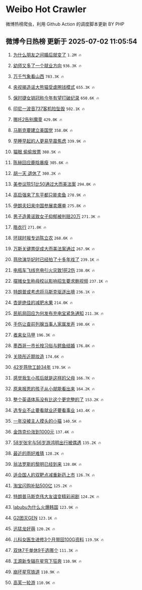 # Weibo Hot Crawler 



微博热榜爬虫，利用 Github Action 的调度脚本更新 BY PHP 


## 微博今日热榜 更新于 2025-07-02 11:05:54 
1. [为什么朋友之间婚后就变了](https://s.weibo.com/weibo?q=%23%E4%B8%BA%E4%BB%80%E4%B9%88%E6%9C%8B%E5%8F%8B%E4%B9%8B%E9%97%B4%E5%A9%9A%E5%90%8E%E5%B0%B1%E5%8F%98%E4%BA%86%23&t=31&band_rank=1&Refer=top) `1.2M 🔥` 

1. [幼师又多了一个就业方向](https://s.weibo.com/weibo?q=%E5%B9%BC%E5%B8%88%E5%8F%88%E5%A4%9A%E4%BA%86%E4%B8%80%E4%B8%AA%E5%B0%B1%E4%B8%9A%E6%96%B9%E5%90%91&t=31&band_rank=2&Refer=top) `936.3K 🔥` 

1. [万千气象看山西](https://s.weibo.com/weibo?q=%23%E4%B8%87%E5%8D%83%E6%B0%94%E8%B1%A1%E7%9C%8B%E5%B1%B1%E8%A5%BF%23&t=31&band_rank=3&Refer=top) `783.3K 🔥` 

1. [央视揭造谣大熊猫受虐圈钱模式](https://s.weibo.com/weibo?q=%23%E5%A4%AE%E8%A7%86%E6%8F%AD%E9%80%A0%E8%B0%A3%E5%A4%A7%E7%86%8A%E7%8C%AB%E5%8F%97%E8%99%90%E5%9C%88%E9%92%B1%E6%A8%A1%E5%BC%8F%23&t=31&band_rank=4&Refer=top) `655.3K 🔥` 

1. [保时捷女销冠称今年有望打破纪录](https://s.weibo.com/weibo?q=%23%E4%BF%9D%E6%97%B6%E6%8D%B7%E5%A5%B3%E9%94%80%E5%86%A0%E7%A7%B0%E4%BB%8A%E5%B9%B4%E6%9C%89%E6%9C%9B%E6%89%93%E7%A0%B4%E7%BA%AA%E5%BD%95%23&t=31&band_rank=5&Refer=top) `650.6K 🔥` 

1. [印尼一波音737客机险坠毁](https://s.weibo.com/weibo?q=%23%E5%8D%B0%E5%B0%BC%E4%B8%80%E6%B3%A2%E9%9F%B3737%E5%AE%A2%E6%9C%BA%E9%99%A9%E5%9D%A0%E6%AF%81%23&t=31&band_rank=6&Refer=top) `502.1K 🔥` 

1. [哪吒2告别魔童](https://s.weibo.com/weibo?q=%E5%93%AA%E5%90%922%E5%91%8A%E5%88%AB%E9%AD%94%E7%AB%A5&t=31&band_rank=7&Refer=top) `429.0K 🔥` 

1. [马斯克要建立美国党](https://s.weibo.com/weibo?q=%23%E9%A9%AC%E6%96%AF%E5%85%8B%E8%A6%81%E5%BB%BA%E7%AB%8B%E7%BE%8E%E5%9B%BD%E5%85%9A%23&t=31&band_rank=8&Refer=top) `358.0K 🔥` 

1. [早睡早起的人更易早晨焦虑](https://s.weibo.com/weibo?q=%23%E6%97%A9%E7%9D%A1%E6%97%A9%E8%B5%B7%E7%9A%84%E4%BA%BA%E6%9B%B4%E6%98%93%E6%97%A9%E6%99%A8%E7%84%A6%E8%99%91%23&t=31&band_rank=9&Refer=top) `339.9K 🔥` 

1. [猫眼 偷偷放票](https://s.weibo.com/weibo?q=%E7%8C%AB%E7%9C%BC%20%E5%81%B7%E5%81%B7%E6%94%BE%E7%A5%A8&t=31&band_rank=10&Refer=top) `308.5K 🔥` 

1. [陈赫回应鹿晗暴瘦](https://s.weibo.com/weibo?q=%23%E9%99%88%E8%B5%AB%E5%9B%9E%E5%BA%94%E9%B9%BF%E6%99%97%E6%9A%B4%E7%98%A6%23&t=31&band_rank=11&Refer=top) `305.6K 🔥` 

1. [胡一天 退休了](https://s.weibo.com/weibo?q=%E8%83%A1%E4%B8%80%E5%A4%A9%20%E9%80%80%E4%BC%91%E4%BA%86&t=31&band_rank=12&Refer=top) `300.2K 🔥` 

1. [美参议院51比50通过大而美法案](https://s.weibo.com/weibo?q=%23%E7%BE%8E%E5%8F%82%E8%AE%AE%E9%99%A251%E6%AF%9450%E9%80%9A%E8%BF%87%E5%A4%A7%E8%80%8C%E7%BE%8E%E6%B3%95%E6%A1%88%23&t=31&band_rank=13&Refer=top) `294.0K 🔥` 

1. [高启强来了东平都只能卖鱼](https://s.weibo.com/weibo?q=%E9%AB%98%E5%90%AF%E5%BC%BA%E6%9D%A5%E4%BA%86%E4%B8%9C%E5%B9%B3%E9%83%BD%E5%8F%AA%E8%83%BD%E5%8D%96%E9%B1%BC&t=31&band_rank=14&Refer=top) `278.9K 🔥` 

1. [伊朗夫妇来中国参展卖爆单](https://s.weibo.com/weibo?q=%23%E4%BC%8A%E6%9C%97%E5%A4%AB%E5%A6%87%E6%9D%A5%E4%B8%AD%E5%9B%BD%E5%8F%82%E5%B1%95%E5%8D%96%E7%88%86%E5%8D%95%23&t=31&band_rank=15&Refer=top) `275.8K 🔥` 

1. [男子造黄谣致女子抑郁被判赔20万](https://s.weibo.com/weibo?q=%23%E7%94%B7%E5%AD%90%E9%80%A0%E9%BB%84%E8%B0%A3%E8%87%B4%E5%A5%B3%E5%AD%90%E6%8A%91%E9%83%81%E8%A2%AB%E5%88%A4%E8%B5%9420%E4%B8%87%23&t=31&band_rank=16&Refer=top) `271.3K 🔥` 

1. [皓衣行](https://s.weibo.com/weibo?q=%E7%9A%93%E8%A1%A3%E8%A1%8C&t=31&band_rank=17&Refer=top) `271.0K 🔥` 

1. [环球时报专访陈立农](https://s.weibo.com/weibo?q=%23%E7%8E%AF%E7%90%83%E6%97%B6%E6%8A%A5%E4%B8%93%E8%AE%BF%E9%99%88%E7%AB%8B%E5%86%9C%23&t=31&band_rank=18&Refer=top) `268.6K 🔥` 

1. [万斯关键票促成大而美法案通过](https://s.weibo.com/weibo?q=%23%E4%B8%87%E6%96%AF%E5%85%B3%E9%94%AE%E7%A5%A8%E4%BF%83%E6%88%90%E5%A4%A7%E8%80%8C%E7%BE%8E%E6%B3%95%E6%A1%88%E9%80%9A%E8%BF%87%23&t=31&band_rank=19&Refer=top) `267.9K 🔥` 

1. [蒋欣演华妃时已经拍了十多年戏了](https://s.weibo.com/weibo?q=%23%E8%92%8B%E6%AC%A3%E6%BC%94%E5%8D%8E%E5%A6%83%E6%97%B6%E5%B7%B2%E7%BB%8F%E6%8B%8D%E4%BA%86%E5%8D%81%E5%A4%9A%E5%B9%B4%E6%88%8F%E4%BA%86%23&t=31&band_rank=20&Refer=top) `239.1K 🔥` 

1. [电瓶车飞线充电引火灾致1死2伤](https://s.weibo.com/weibo?q=%23%E7%94%B5%E7%93%B6%E8%BD%A6%E9%A3%9E%E7%BA%BF%E5%85%85%E7%94%B5%E5%BC%95%E7%81%AB%E7%81%BE%E8%87%B41%E6%AD%BB2%E4%BC%A4%23&t=31&band_rank=21&Refer=top) `238.0K 🔥` 

1. [摆摊女生称母校以影响招生要求删视频](https://s.weibo.com/weibo?q=%23%E6%91%86%E6%91%8A%E5%A5%B3%E7%94%9F%E7%A7%B0%E6%AF%8D%E6%A0%A1%E4%BB%A5%E5%BD%B1%E5%93%8D%E6%8B%9B%E7%94%9F%E8%A6%81%E6%B1%82%E5%88%A0%E8%A7%86%E9%A2%91%23&t=31&band_rank=22&Refer=top) `237.1K 🔥` 

1. [特朗普或考虑将马斯克驱逐出境](https://s.weibo.com/weibo?q=%23%E7%89%B9%E6%9C%97%E6%99%AE%E6%88%96%E8%80%83%E8%99%91%E5%B0%86%E9%A9%AC%E6%96%AF%E5%85%8B%E9%A9%B1%E9%80%90%E5%87%BA%E5%A2%83%23&t=31&band_rank=23&Refer=top) `236.1K 🔥` 

1. [杏是绝佳的减肥水果](https://s.weibo.com/weibo?q=%23%E6%9D%8F%E6%98%AF%E7%BB%9D%E4%BD%B3%E7%9A%84%E5%87%8F%E8%82%A5%E6%B0%B4%E6%9E%9C%23&t=31&band_rank=24&Refer=top) `214.0K 🔥` 

1. [民航局回应为何发布充电宝紧急通知](https://s.weibo.com/weibo?q=%23%E6%B0%91%E8%88%AA%E5%B1%80%E5%9B%9E%E5%BA%94%E4%B8%BA%E4%BD%95%E5%8F%91%E5%B8%83%E5%85%85%E7%94%B5%E5%AE%9D%E7%B4%A7%E6%80%A5%E9%80%9A%E7%9F%A5%23&t=31&band_rank=25&Refer=top) `211.3K 🔥` 

1. [手伤让查前列腺当事人家属发声](https://s.weibo.com/weibo?q=%23%E6%89%8B%E4%BC%A4%E8%AE%A9%E6%9F%A5%E5%89%8D%E5%88%97%E8%85%BA%E5%BD%93%E4%BA%8B%E4%BA%BA%E5%AE%B6%E5%B1%9E%E5%8F%91%E5%A3%B0%23&t=31&band_rank=26&Refer=top) `198.6K 🔥` 

1. [者来女马甲](https://s.weibo.com/weibo?q=%23%E8%80%85%E6%9D%A5%E5%A5%B3%E9%A9%AC%E7%94%B2%23&t=31&band_rank=27&Refer=top) `196.3K 🔥` 

1. [墨西哥一市长按习俗与鳄鱼结婚](https://s.weibo.com/weibo?q=%23%E5%A2%A8%E8%A5%BF%E5%93%A5%E4%B8%80%E5%B8%82%E9%95%BF%E6%8C%89%E4%B9%A0%E4%BF%97%E4%B8%8E%E9%B3%84%E9%B1%BC%E7%BB%93%E5%A9%9A%23&t=31&band_rank=28&Refer=top) `176.8K 🔥` 

1. [关晓彤近期妆造](https://s.weibo.com/weibo?q=%E5%85%B3%E6%99%93%E5%BD%A4%E8%BF%91%E6%9C%9F%E5%A6%86%E9%80%A0&t=31&band_rank=29&Refer=top) `174.6K 🔥` 

1. [42岁蒋欣工龄34年](https://s.weibo.com/weibo?q=%2342%E5%B2%81%E8%92%8B%E6%AC%A3%E5%B7%A5%E9%BE%8434%E5%B9%B4%23&t=31&band_rank=30&Refer=top) `170.5K 🔥` 

1. [感觉我生小孩后就是这样的父母](https://s.weibo.com/weibo?q=%E6%84%9F%E8%A7%89%E6%88%91%E7%94%9F%E5%B0%8F%E5%AD%A9%E5%90%8E%E5%B0%B1%E6%98%AF%E8%BF%99%E6%A0%B7%E7%9A%84%E7%88%B6%E6%AF%8D&t=31&band_rank=31&Refer=top) `166.7K 🔥` 

1. [原来报恩的孩子从小就能看出来](https://s.weibo.com/weibo?q=%E5%8E%9F%E6%9D%A5%E6%8A%A5%E6%81%A9%E7%9A%84%E5%AD%A9%E5%AD%90%E4%BB%8E%E5%B0%8F%E5%B0%B1%E8%83%BD%E7%9C%8B%E5%87%BA%E6%9D%A5&t=31&band_rank=32&Refer=top) `164.2K 🔥` 

1. [整个英语体系没有比这个更完整的了](https://s.weibo.com/weibo?q=%E6%95%B4%E4%B8%AA%E8%8B%B1%E8%AF%AD%E4%BD%93%E7%B3%BB%E6%B2%A1%E6%9C%89%E6%AF%94%E8%BF%99%E4%B8%AA%E6%9B%B4%E5%AE%8C%E6%95%B4%E7%9A%84%E4%BA%86&t=31&band_rank=33&Refer=top) `153.2K 🔥` 

1. [选专业不止要看就业还要看事业](https://s.weibo.com/weibo?q=%23%E9%80%89%E4%B8%93%E4%B8%9A%E4%B8%8D%E6%AD%A2%E8%A6%81%E7%9C%8B%E5%B0%B1%E4%B8%9A%E8%BF%98%E8%A6%81%E7%9C%8B%E4%BA%8B%E4%B8%9A%23&t=31&band_rank=34&Refer=top) `143.4K 🔥` 

1. [一年没被主人摸头的小猫](https://s.weibo.com/weibo?q=%23%E4%B8%80%E5%B9%B4%E6%B2%A1%E8%A2%AB%E4%B8%BB%E4%BA%BA%E6%91%B8%E5%A4%B4%E7%9A%84%E5%B0%8F%E7%8C%AB%23&t=31&band_rank=35&Refer=top) `140.5K 🔥` 

1. [金饰克价涨到1000元](https://s.weibo.com/weibo?q=%23%E9%87%91%E9%A5%B0%E5%85%8B%E4%BB%B7%E6%B6%A8%E5%88%B01000%E5%85%83%23&t=31&band_rank=36&Refer=top) `137.4K 🔥` 

1. [58岁张宇与56岁游鸿明出行被偶遇](https://s.weibo.com/weibo?q=%2358%E5%B2%81%E5%BC%A0%E5%AE%87%E4%B8%8E56%E5%B2%81%E6%B8%B8%E9%B8%BF%E6%98%8E%E5%87%BA%E8%A1%8C%E8%A2%AB%E5%81%B6%E9%81%87%23&t=31&band_rank=37&Refer=top) `135.2K 🔥` 

1. [最近的雨好难猜](https://s.weibo.com/weibo?q=%23%E6%9C%80%E8%BF%91%E7%9A%84%E9%9B%A8%E5%A5%BD%E9%9A%BE%E7%8C%9C%23&t=31&band_rank=38&Refer=top) `128.2K 🔥` 

1. [翁法罗斯的黎明已经到来](https://s.weibo.com/weibo?q=%E7%BF%81%E6%B3%95%E7%BD%97%E6%96%AF%E7%9A%84%E9%BB%8E%E6%98%8E%E5%B7%B2%E7%BB%8F%E5%88%B0%E6%9D%A5&t=31&band_rank=39&Refer=top) `128.0K 🔥` 

1. [适合国人的双靶点减重新药上市](https://s.weibo.com/weibo?q=%23%E9%80%82%E5%90%88%E5%9B%BD%E4%BA%BA%E7%9A%84%E5%8F%8C%E9%9D%B6%E7%82%B9%E5%87%8F%E9%87%8D%E6%96%B0%E8%8D%AF%E4%B8%8A%E5%B8%82%23&t=31&band_rank=40&Refer=top) `126.7K 🔥` 

1. [淘宝闪购补贴500亿](https://s.weibo.com/weibo?q=%23%E6%B7%98%E5%AE%9D%E9%97%AA%E8%B4%AD%E8%A1%A5%E8%B4%B4500%E4%BA%BF%23&t=31&band_rank=41&Refer=top) `125.2K 🔥` 

1. [特朗普马斯克伟大友谊变精彩闹剧](https://s.weibo.com/weibo?q=%23%E7%89%B9%E6%9C%97%E6%99%AE%E9%A9%AC%E6%96%AF%E5%85%8B%E4%BC%9F%E5%A4%A7%E5%8F%8B%E8%B0%8A%E5%8F%98%E7%B2%BE%E5%BD%A9%E9%97%B9%E5%89%A7%23&t=31&band_rank=42&Refer=top) `124.2K 🔥` 

1. [labubu为什么火爆韩国](https://s.weibo.com/weibo?q=%23labubu%E4%B8%BA%E4%BB%80%E4%B9%88%E7%81%AB%E7%88%86%E9%9F%A9%E5%9B%BD%23&t=31&band_rank=43&Refer=top) `123.9K 🔥` 

1. [G2团灭GEN](https://s.weibo.com/weibo?q=%23G2%E5%9B%A2%E7%81%ADGEN%23&t=31&band_rank=44&Refer=top) `123.1K 🔥` 

1. [迅猛龙好萌](https://s.weibo.com/weibo?q=%E8%BF%85%E7%8C%9B%E9%BE%99%E5%A5%BD%E8%90%8C&t=31&band_rank=45&Refer=top) `120.2K 🔥` 

1. [儿科女医生进修3个月带回100G资料](https://s.weibo.com/weibo?q=%23%E5%84%BF%E7%A7%91%E5%A5%B3%E5%8C%BB%E7%94%9F%E8%BF%9B%E4%BF%AE3%E4%B8%AA%E6%9C%88%E5%B8%A6%E5%9B%9E100G%E8%B5%84%E6%96%99%23&t=31&band_rank=46&Refer=top) `119.5K 🔥` 

1. [双休7千单休9千选哪个](https://s.weibo.com/weibo?q=%E5%8F%8C%E4%BC%917%E5%8D%83%E5%8D%95%E4%BC%919%E5%8D%83%E9%80%89%E5%93%AA%E4%B8%AA&t=31&band_rank=47&Refer=top) `111.3K 🔥` 

1. [王源新专辑在星穹下狂奔](https://s.weibo.com/weibo?q=%23%E7%8E%8B%E6%BA%90%E6%96%B0%E4%B8%93%E8%BE%91%E5%9C%A8%E6%98%9F%E7%A9%B9%E4%B8%8B%E7%8B%82%E5%A5%94%23&t=31&band_rank=48&Refer=top) `110.9K 🔥` 

1. [崩坏星穹铁道](https://s.weibo.com/weibo?q=%E5%B4%A9%E5%9D%8F%E6%98%9F%E7%A9%B9%E9%93%81%E9%81%93&t=31&band_rank=49&Refer=top) `110.9K 🔥` 

1. [高芙一轮游](https://s.weibo.com/weibo?q=%E9%AB%98%E8%8A%99%E4%B8%80%E8%BD%AE%E6%B8%B8&t=31&band_rank=50&Refer=top) `110.9K 🔥` 

